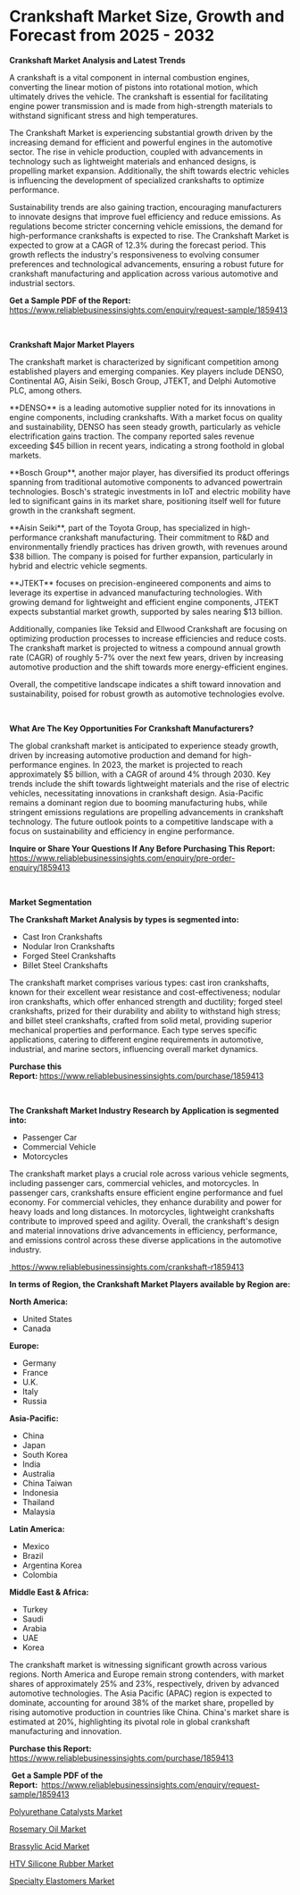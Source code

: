 <p><h1>Crankshaft Market Size, Growth and Forecast from 2025 - 2032</h1></p><p><strong>Crankshaft Market Analysis and Latest Trends</strong></p>
<p><p>A crankshaft is a vital component in internal combustion engines, converting the linear motion of pistons into rotational motion, which ultimately drives the vehicle. The crankshaft is essential for facilitating engine power transmission and is made from high-strength materials to withstand significant stress and high temperatures.</p><p>The Crankshaft Market is experiencing substantial growth driven by the increasing demand for efficient and powerful engines in the automotive sector. The rise in vehicle production, coupled with advancements in technology such as lightweight materials and enhanced designs, is propelling market expansion. Additionally, the shift towards electric vehicles is influencing the development of specialized crankshafts to optimize performance.</p><p>Sustainability trends are also gaining traction, encouraging manufacturers to innovate designs that improve fuel efficiency and reduce emissions. As regulations become stricter concerning vehicle emissions, the demand for high-performance crankshafts is expected to rise. The Crankshaft Market is expected to grow at a CAGR of 12.3% during the forecast period. This growth reflects the industry's responsiveness to evolving consumer preferences and technological advancements, ensuring a robust future for crankshaft manufacturing and application across various automotive and industrial sectors.</p></p>
<p><strong>Get a Sample PDF of the Report:&nbsp;</strong> <a href="https://www.reliablebusinessinsights.com/enquiry/request-sample/1859413?utm_campaign=57&utm_medium=2&utm_source=Github&utm_content=ia&utm_term=31032025&utm_id=crankshaft">https://www.reliablebusinessinsights.com/enquiry/request-sample/1859413</a></p>
<p>&nbsp;</p>
<p><strong>Crankshaft Major Market Players</strong></p>
<p><p>The crankshaft market is characterized by significant competition among established players and emerging companies. Key players include DENSO, Continental AG, Aisin Seiki, Bosch Group, JTEKT, and Delphi Automotive PLC, among others.</p><p>**DENSO** is a leading automotive supplier noted for its innovations in engine components, including crankshafts. With a market focus on quality and sustainability, DENSO has seen steady growth, particularly as vehicle electrification gains traction. The company reported sales revenue exceeding $45 billion in recent years, indicating a strong foothold in global markets.</p><p>**Bosch Group**, another major player, has diversified its product offerings spanning from traditional automotive components to advanced powertrain technologies. Bosch's strategic investments in IoT and electric mobility have led to significant gains in its market share, positioning itself well for future growth in the crankshaft segment.</p><p>**Aisin Seiki**, part of the Toyota Group, has specialized in high-performance crankshaft manufacturing. Their commitment to R&D and environmentally friendly practices has driven growth, with revenues around $38 billion. The company is poised for further expansion, particularly in hybrid and electric vehicle segments.</p><p>**JTEKT** focuses on precision-engineered components and aims to leverage its expertise in advanced manufacturing technologies. With growing demand for lightweight and efficient engine components, JTEKT expects substantial market growth, supported by sales nearing $13 billion.</p><p>Additionally, companies like Teksid and Ellwood Crankshaft are focusing on optimizing production processes to increase efficiencies and reduce costs. The crankshaft market is projected to witness a compound annual growth rate (CAGR) of roughly 5-7% over the next few years, driven by increasing automotive production and the shift towards more energy-efficient engines.</p><p>Overall, the competitive landscape indicates a shift toward innovation and sustainability, poised for robust growth as automotive technologies evolve.</p></p>
<p>&nbsp;</p>
<p><strong>What Are The Key Opportunities For Crankshaft Manufacturers?</strong></p>
<p><p>The global crankshaft market is anticipated to experience steady growth, driven by increasing automotive production and demand for high-performance engines. In 2023, the market is projected to reach approximately $5 billion, with a CAGR of around 4% through 2030. Key trends include the shift towards lightweight materials and the rise of electric vehicles, necessitating innovations in crankshaft design. Asia-Pacific remains a dominant region due to booming manufacturing hubs, while stringent emissions regulations are propelling advancements in crankshaft technology. The future outlook points to a competitive landscape with a focus on sustainability and efficiency in engine performance.</p></p>
<p><strong>Inquire or Share Your Questions If Any Before Purchasing This Report:</strong> <a href="https://www.reliablebusinessinsights.com/enquiry/pre-order-enquiry/1859413?utm_campaign=57&utm_medium=2&utm_source=Github&utm_content=ia&utm_term=31032025&utm_id=crankshaft">https://www.reliablebusinessinsights.com/enquiry/pre-order-enquiry/1859413</a></p>
<p>&nbsp;</p>
<p><strong>Market Segmentation</strong></p>
<p><strong>The Crankshaft Market Analysis by types is segmented into:</strong></p>
<p><ul><li>Cast Iron Crankshafts</li><li>Nodular Iron Crankshafts</li><li>Forged Steel Crankshafts</li><li>Billet Steel Crankshafts</li></ul></p>
<p><p>The crankshaft market comprises various types: cast iron crankshafts, known for their excellent wear resistance and cost-effectiveness; nodular iron crankshafts, which offer enhanced strength and ductility; forged steel crankshafts, prized for their durability and ability to withstand high stress; and billet steel crankshafts, crafted from solid metal, providing superior mechanical properties and performance. Each type serves specific applications, catering to different engine requirements in automotive, industrial, and marine sectors, influencing overall market dynamics.</p></p>
<p><strong>Purchase this Report:&nbsp;</strong><a href="https://www.reliablebusinessinsights.com/purchase/1859413?utm_campaign=57&utm_medium=2&utm_source=Github&utm_content=ia&utm_term=31032025&utm_id=crankshaft">https://www.reliablebusinessinsights.com/purchase/1859413</a></p>
<p>&nbsp;</p>
<p><strong>The Crankshaft Market Industry Research by Application is segmented into:</strong></p>
<p><ul><li>Passenger Car</li><li>Commercial Vehicle</li><li>Motorcycles</li></ul></p>
<p><p>The crankshaft market plays a crucial role across various vehicle segments, including passenger cars, commercial vehicles, and motorcycles. In passenger cars, crankshafts ensure efficient engine performance and fuel economy. For commercial vehicles, they enhance durability and power for heavy loads and long distances. In motorcycles, lightweight crankshafts contribute to improved speed and agility. Overall, the crankshaft's design and material innovations drive advancements in efficiency, performance, and emissions control across these diverse applications in the automotive industry.</p></p>
<p><a href="https://www.reliablebusinessinsights.com/crankshaft-r1859413?utm_campaign=57&utm_medium=2&utm_source=Github&utm_content=ia&utm_term=31032025&utm_id=crankshaft">&nbsp;https://www.reliablebusinessinsights.com/crankshaft-r1859413</a></p>
<p><strong>In terms of Region, the Crankshaft Market Players available by Region are:</strong></p>
<p>
    <p> <strong> North America: </strong>
        <ul>
            <li>United States</li>
            <li>Canada</li>
        </ul>
        </p> 
    <p> <strong> Europe: </strong>
        <ul>
            <li>Germany</li>
            <li>France</li>
            <li>U.K.</li>
            <li>Italy</li>
            <li>Russia</li>
        </ul>
        </p> 
    <p> <strong> Asia-Pacific: </strong>
        <ul>
            <li>China</li>
            <li>Japan</li>
            <li>South Korea</li>
            <li>India</li>
            <li>Australia</li>
            <li>China Taiwan</li>
            <li>Indonesia</li>
            <li>Thailand</li>
            <li>Malaysia</li>
        </ul>
        </p> 
    <p> <strong> Latin America: </strong>
        <ul>
            <li>Mexico</li>
            <li>Brazil</li>
            <li>Argentina Korea</li>
            <li>Colombia</li>
        </ul>
        </p> 
    <p> <strong> Middle East & Africa: </strong>
        <ul>
            <li>Turkey</li>
            <li>Saudi</li>
            <li>Arabia</li>
            <li>UAE</li>
            <li>Korea</li>
        </ul>
    </p>
    </p>
<p><p>The crankshaft market is witnessing significant growth across various regions. North America and Europe remain strong contenders, with market shares of approximately 25% and 23%, respectively, driven by advanced automotive technologies. The Asia Pacific (APAC) region is expected to dominate, accounting for around 38% of the market share, propelled by rising automotive production in countries like China. China's market share is estimated at 20%, highlighting its pivotal role in global crankshaft manufacturing and innovation.</p></p>
<p><strong>Purchase this Report: </strong><a href="https://www.reliablebusinessinsights.com/purchase/1859413?utm_campaign=57&utm_medium=2&utm_source=Github&utm_content=ia&utm_term=31032025&utm_id=crankshaft">https://www.reliablebusinessinsights.com/purchase/1859413</a></p>
<p>&nbsp;<strong>Get a Sample PDF of the Report:&nbsp;&nbsp;</strong><a href="https://www.reliablebusinessinsights.com/enquiry/request-sample/1859413?utm_campaign=57&utm_medium=2&utm_source=Github&utm_content=ia&utm_term=31032025&utm_id=crankshaft">https://www.reliablebusinessinsights.com/enquiry/request-sample/1859413</a></p>
<p><strong></strong></p>
<p><p><a href="https://github.com/pllahoithana9/Market-Research-Report-List-1/blob/main/polyurethane-catalysts-market.md?utm_campaign=57&utm_medium=2&utm_source=Github&utm_content=ia&utm_term=31032025&utm_id=crankshaft">Polyurethane Catalysts Market</a></p><p><a href="https://github.com/sakuniniray98/Market-Research-Report-List-1/blob/main/rosemary-oil-market.md?utm_campaign=57&utm_medium=2&utm_source=Github&utm_content=ia&utm_term=31032025&utm_id=crankshaft">Rosemary Oil Market</a></p><p><a href="https://github.com/houltngake/Market-Research-Report-List-1/blob/main/brassylic-acid-market.md?utm_campaign=57&utm_medium=2&utm_source=Github&utm_content=ia&utm_term=31032025&utm_id=crankshaft">Brassylic Acid Market</a></p><p><a href="https://github.com/zeyddaddo4/Market-Research-Report-List-1/blob/main/htv-silicone-rubber-market.md?utm_campaign=57&utm_medium=2&utm_source=Github&utm_content=ia&utm_term=31032025&utm_id=crankshaft">HTV Silicone Rubber Market</a></p><p><a href="https://github.com/snakewaduddx/Market-Research-Report-List-1/blob/main/specialty-elastomers-market.md?utm_campaign=57&utm_medium=2&utm_source=Github&utm_content=ia&utm_term=31032025&utm_id=crankshaft">Specialty Elastomers Market</a></p></p>